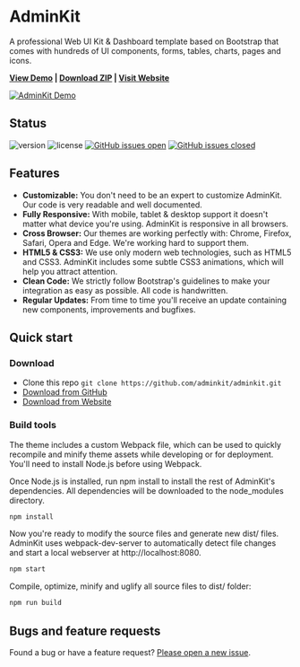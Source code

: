 # AdminKit

A professional Web UI Kit & Dashboard template based on Bootstrap that comes with hundreds of UI components, forms, tables, charts, pages and icons.

<strong><a href="https://demo.adminkit.io/">View Demo</a> | <a href="https://github.com/adminkit/adminkit/archive/master.zip">Download ZIP</a> | <a href="https://adminkit.io/">Visit Website</a></strong>

[![AdminKit Demo](/src/img/screenshot.png)](https://demo.adminkit.io/)

## Status

![version](https://img.shields.io/badge/version-1.0.0-blue.svg) ![license](https://img.shields.io/badge/license-MIT-blue.svg) [![GitHub issues open](https://img.shields.io/github/issues/adminkit/adminkit.svg?maxAge=2592000)](https://github.com/adminkit/adminkit/issues?q=is%3Aopen+is%3Aissue) [![GitHub issues closed](https://img.shields.io/github/issues-closed-raw/adminkit/adminkit.svg?maxAge=2592000)](https://github.com/adminkit/adminkit/issues?q=is%3Aissue+is%3Aclosed)

## Features

* **Customizable:** You don't need to be an expert to customize AdminKit. Our code is very readable and well documented.
* **Fully Responsive:** With mobile, tablet & desktop support it doesn't matter what device you're using. AdminKit is responsive in all browsers.
* **Cross Browser:** Our themes are working perfectly with: Chrome, Firefox, Safari, Opera and Edge. We're working hard to support them.
* **HTML5 & CSS3:** We use only modern web technologies, such as HTML5 and CSS3. AdminKit includes some subtle CSS3 animations, which will help you attract attention.
* **Clean Code:** We strictly follow Bootstrap's guidelines to make your integration as easy as possible. All code is handwritten.
* **Regular Updates:** From time to time you'll receive an update containing new components, improvements and bugfixes.

## Quick start

### Download

* Clone this repo `git clone https://github.com/adminkit/adminkit.git`
* [Download from GitHub](https://github.com/adminkit/adminkit/archive/master.zip)
* [Download from Website](https://adminkit.io/#download)

### Build tools

The theme includes a custom Webpack file, which can be used to quickly recompile and minify theme assets while developing or for deployment. You'll need to install Node.js before using Webpack.

Once Node.js is installed, run npm install to install the rest of AdminKit's dependencies. All dependencies will be downloaded to the node_modules directory.

```sh
npm install
```

Now you're ready to modify the source files and generate new dist/ files. AdminKit uses webpack-dev-server to automatically detect file changes and start a local webserver at http://localhost:8080.

```sh
npm start
```

Compile, optimize, minify and uglify all source files to dist/ folder:

```sh
npm run build
```

## Bugs and feature requests

Found a bug or have a feature request? [Please open a new issue](https://github.com/adminkit/adminkit/issues/new).